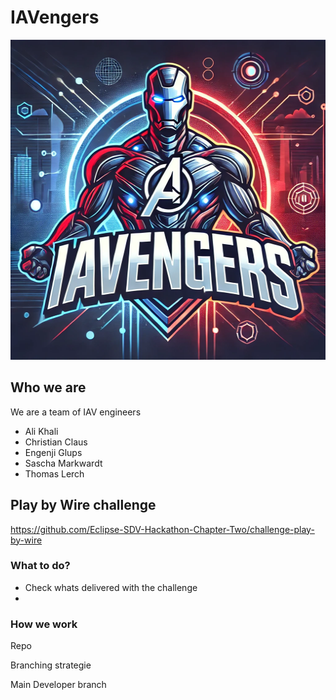 # IAVengers 

<img src="doc/logo/IAVengers.jpg" alt="Logo" width="512" height="512">

## Who we are
We are a team of IAV engineers

* Ali Khali
* Christian Claus
* Engenji Glups
* Sascha Markwardt
* Thomas Lerch

## Play by Wire challenge

https://github.com/Eclipse-SDV-Hackathon-Chapter-Two/challenge-play-by-wire



### What to do?

* Check whats delivered with the challenge
* 




### How we work

Repo

Branching strategie

Main
Developer branch